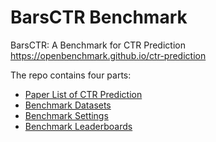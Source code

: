 # BarsCTR Benchmark

BarsCTR: A Benchmark for CTR Prediction https://openbenchmark.github.io/ctr-prediction

The repo contains four parts:

+ [Paper List of CTR Prediction](./papers.json)
+ [Benchmark Datasets](./datasets)
+ [Benchmark Settings](./benchmarks)
+ [Benchmark Leaderboards](./leaderboard)



